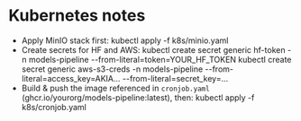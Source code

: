 # Kubernetes notes
- Apply MinIO stack first:
  kubectl apply -f k8s/minio.yaml
- Create secrets for HF and AWS:
  kubectl create secret generic hf-token -n models-pipeline --from-literal=token=YOUR_HF_TOKEN
  kubectl create secret generic aws-s3-creds -n models-pipeline --from-literal=access_key=AKIA... --from-literal=secret_key=...
- Build & push the image referenced in `cronjob.yaml` (ghcr.io/yourorg/models-pipeline:latest), then:
  kubectl apply -f k8s/cronjob.yaml
